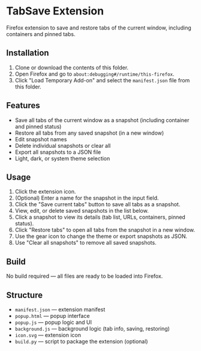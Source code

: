 # TabSave Extension

Firefox extension to save and restore tabs of the current window, including containers and pinned tabs.

## Installation

1. Clone or download the contents of this folder.
2. Open Firefox and go to `about:debugging#/runtime/this-firefox`.
3. Click "Load Temporary Add-on" and select the `manifest.json` file from this folder.

## Features

- Save all tabs of the current window as a snapshot (including container and pinned status)
- Restore all tabs from any saved snapshot (in a new window)
- Edit snapshot names
- Delete individual snapshots or clear all
- Export all snapshots to a JSON file
- Light, dark, or system theme selection

## Usage

1. Click the extension icon.
2. (Optional) Enter a name for the snapshot in the input field.
3. Click the "Save current tabs" button to save all tabs as a snapshot.
4. View, edit, or delete saved snapshots in the list below.
5. Click a snapshot to view its details (tab list, URLs, containers, pinned status).
6. Click "Restore tabs" to open all tabs from the snapshot in a new window.
7. Use the gear icon to change the theme or export snapshots as JSON.
8. Use "Clear all snapshots" to remove all saved snapshots.

## Build

No build required — all files are ready to be loaded into Firefox.

## Structure
- `manifest.json` — extension manifest
- `popup.html` — popup interface
- `popup.js` — popup logic and UI
- `background.js` — background logic (tab info, saving, restoring)
- `icon.svg` — extension icon
- `build.py` — script to package the extension (optional) 